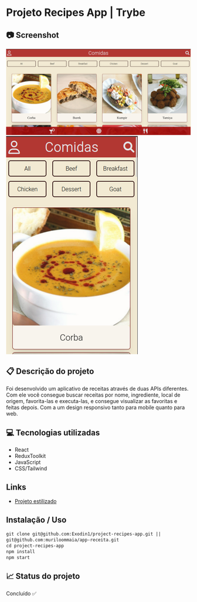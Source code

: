 # Projeto Recipes App | Trybe

## 📷 Screenshot
<img src="src/images/desktop.png">
<img src="src/images/mobile.png">

## 📋 Descrição do projeto
Foi desenvolvido um aplicativo de receitas através de duas APIs diferentes. Com ele você consegue buscar receitas por nome, ingrediente, local de origem, favorita-las e executa-las, e consegue visualizar as favoritas e feitas depois.
Com a um design responsivo tanto para mobile quanto para web. 

## 💻 Tecnologias utilizadas
- React
- ReduxToolkit
- JavaScript
- CSS/Tailwind

## Links
 - [Projeto estilizado](https://github.com/muriloommaia/app-receita)

## Instalação / Uso 
```
git clone git@github.com:Exodin1/project-recipes-app.git || git@github.com:muriloommaia/app-receita.git
cd project-recipes-app
npm install
npm start
```

## 📈 Status do projeto
Concluído ✅ 
